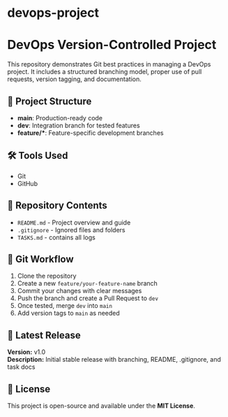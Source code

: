# devops-project
<h1>DevOps Version-Controlled Project</h1>

<p>This repository demonstrates Git best practices in managing a DevOps project. It includes a structured branching model, proper use of pull requests, version tagging, and documentation.</p>

<h2>🚀 Project Structure</h2>
<ul>
  <li><strong>main</strong>: Production-ready code</li>
  <li><strong>dev</strong>: Integration branch for tested features</li>
  <li><strong>feature/*</strong>: Feature-specific development branches</li>
</ul>

<h2>🛠️ Tools Used</h2>
<ul>
  <li>Git</li>
  <li>GitHub</li>
</ul>

<h2>📁 Repository Contents</h2>
<ul>
  <li><code>README.md</code> - Project overview and guide</li>
  <li><code>.gitignore</code> - Ignored files and folders</li>
  <li><code>TASKS.md</code> - contains all logs</li>
</ul>

<h2>📌 Git Workflow</h2>
<ol>
  <li>Clone the repository</li>
  <li>Create a new <code>feature/your-feature-name</code> branch</li>
  <li>Commit your changes with clear messages</li>
  <li>Push the branch and create a Pull Request to <code>dev</code></li>
  <li>Once tested, merge <code>dev</code> into <code>main</code></li>
  <li>Add version tags to <code>main</code> as needed</li>
</ol>

<h2>🔖 Latest Release</h2>
<p><strong>Version:</strong> v1.0<br>
<strong>Description:</strong> Initial stable release with branching, README, .gitignore, and task docs</p>

<h2>📄 License</h2>
<p>This project is open-source and available under the <strong>MIT License</strong>.</p>
